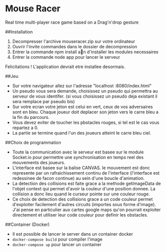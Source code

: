 # Mouse Racer
Real time multi-player race game based on a Drag'n'drop gesture

##Installation
1. Decompresser l'archive mouseracer.zip sur votre ordinateur
2. Ouvrir l'invite commandes dans le dossier de decompression
3. Entrer la commande npm install an d'installer les modules necessaires
4. Entrer la commande node app pour lancer le serveur

Felicitations ! L'application devrait etre installee desormais.

##Jeu
* Sur votre navigateur allez sur l'adresse "localhost :8080/index.html"
* Un pseudo vous sera demande, choisissez un pseudo qui permettra au serveur de vous
identifer. (si vous choisissez un pseudo deja existant il sera remplace par pseudo bis)
* Sur votre ecran votre jeton est celui en vert, ceux de vos adversaires sont en bleu. Chaque
joueur doit deplacer son jeton vers le carre bleu a la fin du parcours.
* Vous devez eviter de toucher les pbstacles rouges, si tel est le cas vous repartez a 0.
* La partie se termine quand l'un des joueurs atteint le carre bleu ciel.

##Choix de programmation
* Toute la communication avec le serveur est basee sur le module Socket.io pour permettre
une synchronisation en temps reel des mouvements des joueurs.
* L'interface est basee sur la balise CANVAS. le mouvement est donc represente par un
rafraichissement continu de l'interface (l'interface est redessinee de facon continue) au
sein d'une boucle d'animation.
* La detection des collisions est faite grace a la methode getImageData de l'objet
context qui permet d'avoir la couleur d'une position donnee. La collision a donc lieu
quand le curseur pointe sur une couleur rouge.
* Ce choix de detection des collisions grace a un code couleur permet d'exploiter facilement
d'autres circuits (importes sous forme d'image). J'ai pense en particulier aux cartes
google maps qu'on pourrait exploiter directement et utiliser leur code couleur pour definir
les obstacles.

##Container (Docker)
* Il est possible de lancer le server dans un container docker
* `docker-compose build` pour compiler l'image
* `docker-compose up` pour lancer un container